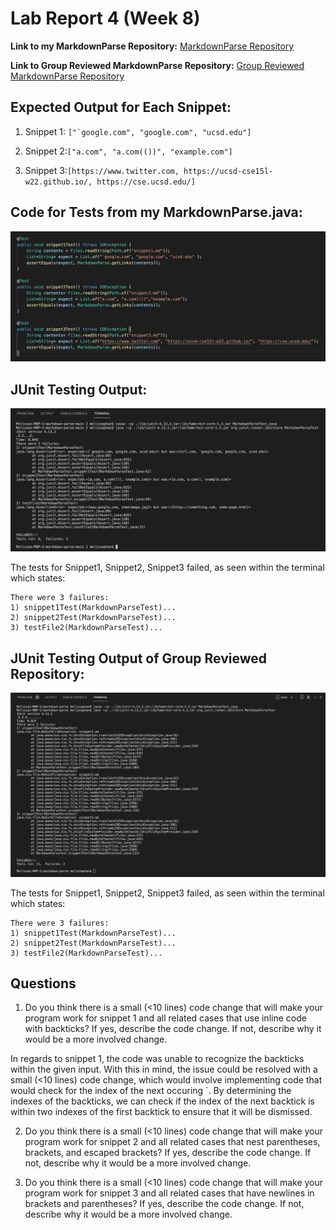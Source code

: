 # Lab Report 4 (Week 8)

**Link to my MarkdownParse Repository:** [MarkdownParse Repository](https://github.com/memelissa/markdown-parse-main-2)

**Link to Group Reviewed MarkdownParse Repository:** [Group Reviewed MarkdownParse Repository](https://github.com/Stocktocon/markdown-parse)

## Expected Output for Each Snippet:

1. Snippet 1: ``["`google.com", "google.com", "ucsd.edu"]``

2. Snippet 2:`["a.com", "a.com(())", "example.com"]`

3. Snippet 3:`[https://www.twitter.com, https://ucsd-cse15l-w22.github.io/, https://cse.ucsd.edu/]`

## Code for Tests from my MarkdownParse.java:

![SnippetTests](sniptests.png)

## JUnit Testing Output:

![SnippetTests](JUnitOutput.png)

The tests for Snippet1, Snippet2, Snippet3 failed, as seen within the terminal which states:
```
There were 3 failures:
1) snippet1Test(MarkdownParseTest)...
2) snippet2Test(MarkdownParseTest)...
3) testFile2(MarkdownParseTest)...
```
## JUnit Testing Output of Group Reviewed Repository:

![SnippetTests](JUnitOutput2.png)

The tests for Snippet1, Snippet2, Snippet3 failed, as seen within the terminal which states:
```
There were 3 failures:
1) snippet1Test(MarkdownParseTest)...
2) snippet2Test(MarkdownParseTest)...
3) testFile2(MarkdownParseTest)...
```

## Questions

1. Do you think there is a small (<10 lines) code change that will make your program work for snippet 1 and all related cases that use inline code with backticks? If yes, describe the code change. If not, describe why it would be a more involved change.

In regards to snippet 1, the code was unable to recognize the backticks within the given input. With this in mind, the issue could be resolved with a small (<10 lines)
code change, which would involve implementing code that would check for the index of the next occuring `. By determining the indexes of the backticks, we can check if the index of the next backtick is within two indexes of the first backtick to ensure that it will be dismissed. 

2. Do you think there is a small (<10 lines) code change that will make your program work for snippet 2 and all related cases that nest parentheses, brackets, and escaped brackets? If yes, describe the code change. If not, describe why it would be a more involved change.



3. Do you think there is a small (<10 lines) code change that will make your program work for snippet 3 and all related cases that have newlines in brackets and parentheses? If yes, describe the code change. If not, describe why it would be a more involved change.




